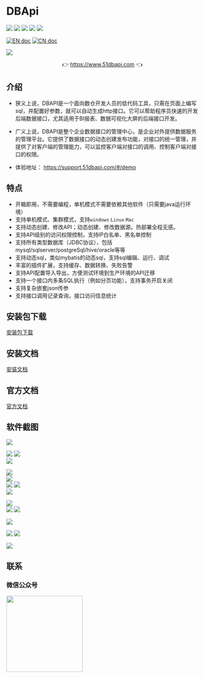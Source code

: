 # DBApi

![](https://gitee.com/freakchicken/db-api/badge/star.svg)
![](https://gitee.com/freakchicken/db-api/badge/fork.svg?theme=gvp)
![](https://img.shields.io/github/stars/freakchick/DBApi.svg?logo=GitHub)
![](https://img.shields.io/github/forks/freakchick/DBApi.svg?logo=GitHub)
![](https://img.shields.io/github/watchers/freakchick/DBApi.svg?logo=GitHub)


[![EN doc](https://img.shields.io/badge/document-English-blue.svg)](README.md)
[![CN doc](https://img.shields.io/badge/文档-中文版-blue.svg)](README_zh_CN.md)

![](https://img.51dbapi.com/dbapi/images/dbApi//logo.png)

<p align="center">
	👉 <a target="_blank" href="https://www.51dbapi.com">https://www.51dbapi.com</a>  👈
</p>

## 介绍

- 狭义上说，DBAPI是一个面向数仓开发人员的低代码工具，只需在页面上编写sql，并配置好参数，就可以自动生成http接口。它可以帮助程序员快速的开发后端数据接口，尤其适用于BI报表、数据可视化大屏的后端接口开发。
- 广义上说，DBAPI是整个企业数据接口的管理中心，是企业对外提供数据服务的管理平台。它提供了数据接口的动态创建发布功能，对接口的统一管理，并提供了对客户端的管理能力，可以监控客户端对接口的调用、控制客户端对接口的权限。

- 体验地址： <a target="_blank" href="https://support.51dbapi.com/#/demo">https://support.51dbapi.com/#/demo </a>

## 特点
- 开箱即用，不需要编程，单机模式不需要依赖其他软件（只需要java运行环境）
- 支持单机模式、集群模式，支持`windows` `Linux` `Mac`
- 支持动态创建、修改API；动态创建、修改数据源。热部署全程无感。
- 支持API级别的访问权限控制，支持IP白名单、黑名单控制
- 支持所有类型数据库（JDBC协议），包括mysql/sqlserver/postgreSql/hive/oracle等等
- 支持动态sql，类似mybatis的动态sql，支持sql编辑、运行、调试
- 丰富的插件扩展，支持缓存、数据转换、失败告警
- 支持API配置导入导出，方便测试环境到生产环境的API迁移
- 支持一个接口内多条SQL执行（例如分页功能），支持事务开启关闭
- 支持复杂嵌套json传参
- 支持接口调用记录查询，接口访问信息统计

## 安装包下载
[安装包下载](https://www.51dbapi.com/v4.0.0/download/)

## 安装文档
[安装文档](https://www.51dbapi.com/v4.0.0/install/)

## 官方文档
[官方文档](https://www.51dbapi.com)

## 软件截图
![](https://img.51dbapi.com/dbapi/doc/images/create_ds-20250130-144443.jpg)

![](https://img.51dbapi.com/dbapi/doc/images/ds_list-20250130-144545.jpg)
![](https://img.51dbapi.com/dbapi/doc/images/group_more-20250130-145313.jpg)  
![](https://img.51dbapi.com/dbapi/doc/images/create_api_btn-20250130-150436.jpg)



![](https://img.51dbapi.com/dbapi/doc/images/api_basic-20250204-170426.jpg)  
![](https://img.51dbapi.com/dbapi/doc/images/api_executor-20250130-150754.jpg)  
![](https://img.51dbapi.com/dbapi/doc/images/api_plugin-20250130-151343.jpg)
![](https://img.51dbapi.com/dbapi/doc/images/sql_debug-20250204-182245.jpg)  
![](https://img.51dbapi.com/dbapi/doc/images/request-20250130-151734.jpg)

![](https://img.51dbapi.com/dbapi/doc/images/create_btn_page-20250130-152038.jpg)  
![](https://img.51dbapi.com/dbapi/doc/images/client_auth_btn-20250130-152143.jpg)
![](https://img.51dbapi.com/dbapi/doc/images/client_auth_page-20250130-152223.jpg)

![](https://img.51dbapi.com/dbapi/doc/images/firewall-20250130-153257.jpg)

![](https://img.51dbapi.com/dbapi/doc/images/monitor-20250130-160347.jpg)
![](https://img.51dbapi.com/dbapi/doc/images/api_record_search-20250130-160458.jpg)

![](https://img.51dbapi.com/dbapi/doc/images/doc_export-20250130-155741.jpg)


## 联系

### 微信公众号

<img src="https://img.51dbapi.com/dbapi/images/dbApi/wechat.jpg" width = "200px" />


